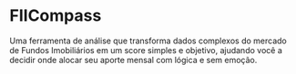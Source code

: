 # FIICompass
Uma ferramenta de análise que transforma dados complexos do mercado de Fundos Imobiliários em um score simples e objetivo, ajudando você a decidir onde alocar seu aporte mensal com lógica e sem emoção.

